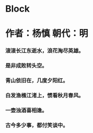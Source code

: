 # Block

# 作者：杨慎  朝代：明

### 滚滚长江东逝水，浪花淘尽英雄。

### 是非成败转头空。

### 青山依旧在，几度夕阳红。

### 白发渔樵江渚上，惯看秋月春风。

### 一壶浊酒喜相逢。

### 古今多少事，都付笑谈中。